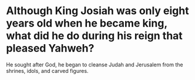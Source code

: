 # Although King Josiah was only eight years old when he became king, what did he do during his reign that pleased Yahweh?

He sought after God, he began to cleanse Judah and Jerusalem from the shrines, idols, and carved figures. 
